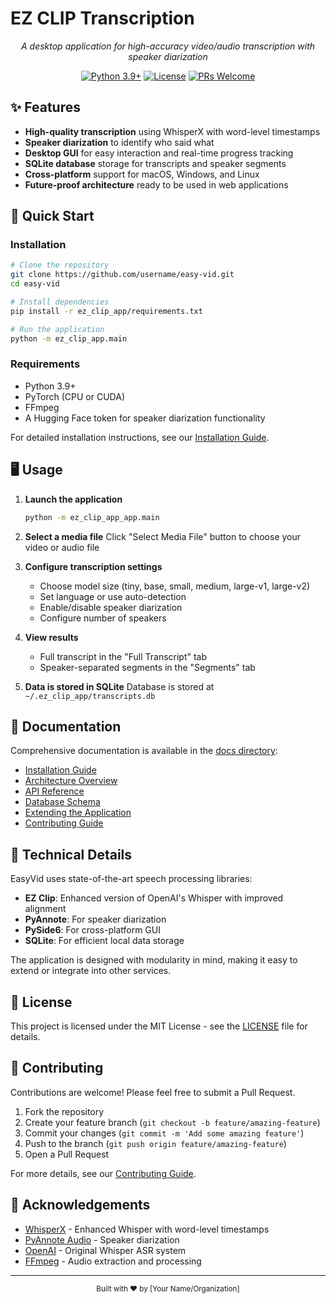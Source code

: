 # EZ CLIP Transcription

<div align="center">

*A desktop application for high-accuracy video/audio transcription with speaker diarization*

[![Python 3.9+](https://img.shields.io/badge/python-3.9+-blue.svg)](https://www.python.org/downloads/)
[![License](https://img.shields.io/github/license/kingbootoshi/ez-clip)](https://github.com/kingbootoshi/ez-clip/blob/main/LICENSE)
[![PRs Welcome](https://img.shields.io/badge/PRs-welcome-brightgreen.svg)](https://github.com/kingbootoshi/ez-clip/pulls)

</div>

## ✨ Features

- **High-quality transcription** using WhisperX with word-level timestamps
- **Speaker diarization** to identify who said what
- **Desktop GUI** for easy interaction and real-time progress tracking
- **SQLite database** storage for transcripts and speaker segments
- **Cross-platform** support for macOS, Windows, and Linux
- **Future-proof architecture** ready to be used in web applications

## 🚀 Quick Start

### Installation

```bash
# Clone the repository
git clone https://github.com/username/easy-vid.git
cd easy-vid

# Install dependencies
pip install -r ez_clip_app/requirements.txt

# Run the application
python -m ez_clip_app.main
```

### Requirements

- Python 3.9+
- PyTorch (CPU or CUDA)
- FFmpeg
- A Hugging Face token for speaker diarization functionality

For detailed installation instructions, see our [Installation Guide](docs/installation.md).

## 🖥️ Usage

1. **Launch the application**
   ```bash
   python -m ez_clip_app_app.main
   ```

2. **Select a media file**
   Click "Select Media File" button to choose your video or audio file

3. **Configure transcription settings**
   - Choose model size (tiny, base, small, medium, large-v1, large-v2)
   - Set language or use auto-detection
   - Enable/disable speaker diarization
   - Configure number of speakers

4. **View results**
   - Full transcript in the "Full Transcript" tab
   - Speaker-separated segments in the "Segments" tab

5. **Data is stored in SQLite**
   Database is stored at `~/.ez_clip_app/transcripts.db`

## 📖 Documentation

Comprehensive documentation is available in the [docs directory](docs/):

- [Installation Guide](docs/installation.md)
- [Architecture Overview](docs/architecture.md)
- [API Reference](docs/api.md)
- [Database Schema](docs/database.md)
- [Extending the Application](docs/extending.md)
- [Contributing Guide](docs/contributing.md)

## 🧪 Technical Details

EasyVid uses state-of-the-art speech processing libraries:

- **EZ Clip**: Enhanced version of OpenAI's Whisper with improved alignment
- **PyAnnote**: For speaker diarization
- **PySide6**: For cross-platform GUI
- **SQLite**: For efficient local data storage

The application is designed with modularity in mind, making it easy to extend or integrate into other services.

## 📜 License

This project is licensed under the MIT License - see the [LICENSE](LICENSE) file for details.

## 🤝 Contributing

Contributions are welcome! Please feel free to submit a Pull Request.

1. Fork the repository
2. Create your feature branch (`git checkout -b feature/amazing-feature`)
3. Commit your changes (`git commit -m 'Add some amazing feature'`)
4. Push to the branch (`git push origin feature/amazing-feature`)
5. Open a Pull Request

For more details, see our [Contributing Guide](docs/contributing.md).

## 🙏 Acknowledgements

- [WhisperX](https://github.com/m-bain/whisperX) - Enhanced Whisper with word-level timestamps
- [PyAnnote Audio](https://github.com/pyannote/pyannote-audio) - Speaker diarization
- [OpenAI](https://openai.com) - Original Whisper ASR system
- [FFmpeg](https://ffmpeg.org) - Audio extraction and processing

---

<div align="center">
  <sub>Built with ❤️ by [Your Name/Organization]</sub>
</div>